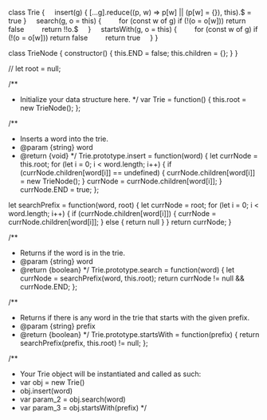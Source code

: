 class Trie {
    insert(g) { [...g].reduce((p, w) => p[w] || (p[w] = {}), this).$ = true }
    search(g, o = this) {
        for (const w of g) if (!(o = o[w])) return false
        return !!o.$
    }
    startsWith(g, o = this) {
        for (const w of g) if (!(o = o[w])) return false
        return true
    }
}




class TrieNode  {
    constructor() {
        this.END = false;
        this.children = {};
    }
}

// let root = null;

/**
 * Initialize your data structure here.
 */
var Trie = function() {
    this.root = new TrieNode();
};

/**
 * Inserts a word into the trie. 
 * @param {string} word
 * @return {void}
 */
Trie.prototype.insert = function(word) {
    let currNode = this.root;
    for (let i = 0; i < word.length; i++) {
        if (currNode.children[word[i]] == undefined) {
            currNode.children[word[i]] = new TrieNode();
        }
        currNode = currNode.children[word[i]];
    }
    currNode.END = true;
};

let searchPrefix = function(word, root) {
    let currNode = root;
    for (let i = 0; i < word.length; i++) {
        if (currNode.children[word[i]]) {
            currNode = currNode.children[word[i]];
        } else {
            return null
        }
    }
    return currNode;
}

/**
 * Returns if the word is in the trie. 
 * @param {string} word
 * @return {boolean}
 */
Trie.prototype.search = function(word) {
    let currNode = searchPrefix(word, this.root);
    return currNode != null && currNode.END;
};

/**
 * Returns if there is any word in the trie that starts with the given prefix. 
 * @param {string} prefix
 * @return {boolean}
 */
Trie.prototype.startsWith = function(prefix) {
    return searchPrefix(prefix, this.root) != null;
};

/**
 * Your Trie object will be instantiated and called as such:
 * var obj = new Trie()
 * obj.insert(word)
 * var param_2 = obj.search(word)
 * var param_3 = obj.startsWith(prefix)
 */